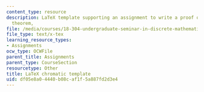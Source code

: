 ```yaml
---
content_type: resource
description: LaTeX template supporting an assignment to write a proof of the six color
  theorem,
file: /media/courses/18-304-undergraduate-seminar-in-discrete-mathematics-spring-2015/df05e8a04440b08caf1f5a887fd2d3e4_chromatic.tex
file_type: text/x-tex
learning_resource_types:
- Assignments
ocw_type: OCWFile
parent_title: Assignments
parent_type: CourseSection
resourcetype: Other
title: LaTeX chromatic template
uid: df05e8a0-4440-b08c-af1f-5a887fd2d3e4
---
```

